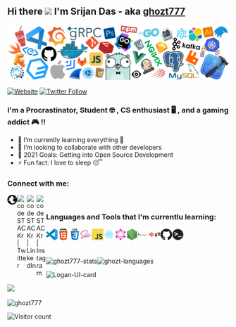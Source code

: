 ## Hi there <img src="https://github.com/TheDudeThatCode/TheDudeThatCode/blob/master/Assets/Hi.gif" width="29px">  I'm Srijan Das - aka [ghozt777][website]

<img src="./github-background.png" alt="background" />

[![Website](https://img.shields.io/website?down_message=offline&label=ghozt&up_color=%238B5CF6&up_message=online&url=https%3A%2F%2Fghozt.netlify.app%2F)](https://ghozt.netlify.app/)
[![Twitter Follow](https://img.shields.io/twitter/url?label=ghozt&logoColor=%231F2937&style=social&url=https%3A%2F%2Ftwitter.com%2Fghozt60510632)](https://twitter.com/ghozt60510632)

### I'm a Procrastinator, Student 🤓  , CS enthusiast 🖥️  , and a gaming addict 🎮 !!

- 🌱 I’m currently learning everything 🤣
- 🤝 I’m looking to collaborate with other developers
- 🥅 2021 Goals: Getting into Open Source Development
- ⚡ Fun fact: I love to sleep 😴 

### Connect with me:

[<img align="left" alt="ghozt.netlify.app" width="22px" src="https://raw.githubusercontent.com/iconic/open-iconic/master/svg/globe.svg" />][website]

[<img align="left" alt="codeSTACKr | Twitter" width="22px" src="https://cdn.jsdelivr.net/npm/simple-icons@v3/icons/twitter.svg" />][twitter]

[<img align="left" alt="codeSTACKr | LinkedIn" width="22px" src="https://cdn.jsdelivr.net/npm/simple-icons@v3/icons/linkedin.svg" />][linkedin]

[<img align="left" alt="codeSTACKr | Instagram" width="22px" src="https://cdn.jsdelivr.net/npm/simple-icons@v3/icons/instagram.svg" />][instagram]

<br />

### Languages and Tools that I'm currentlu learning:

<img align="left" alt="Visual Studio Code" width="26px" src="https://raw.githubusercontent.com/github/explore/80688e429a7d4ef2fca1e82350fe8e3517d3494d/topics/visual-studio-code/visual-studio-code.png" />
<img align="left" alt="HTML5" width="26px" src="https://raw.githubusercontent.com/github/explore/80688e429a7d4ef2fca1e82350fe8e3517d3494d/topics/html/html.png" />
<img align="left" alt="CSS3" width="26px" src="https://raw.githubusercontent.com/github/explore/80688e429a7d4ef2fca1e82350fe8e3517d3494d/topics/css/css.png" />
<img align="left" alt="Sass" width="26px" src="https://raw.githubusercontent.com/github/explore/80688e429a7d4ef2fca1e82350fe8e3517d3494d/topics/sass/sass.png" />
<img align="left" alt="JavaScript" width="26px" src="https://raw.githubusercontent.com/github/explore/80688e429a7d4ef2fca1e82350fe8e3517d3494d/topics/javascript/javascript.png" />
<img align="left" alt="React" width="26px" src="https://raw.githubusercontent.com/github/explore/80688e429a7d4ef2fca1e82350fe8e3517d3494d/topics/react/react.png" />
<img align="left" alt="GraphQL" width="26px" src="https://raw.githubusercontent.com/github/explore/80688e429a7d4ef2fca1e82350fe8e3517d3494d/topics/graphql/graphql.png" />
<img align="left" alt="Node.js" width="26px" src="https://raw.githubusercontent.com/github/explore/80688e429a7d4ef2fca1e82350fe8e3517d3494d/topics/nodejs/nodejs.png" />
<img align="left" alt="MongoDB" width="26px" src="https://raw.githubusercontent.com/github/explore/80688e429a7d4ef2fca1e82350fe8e3517d3494d/topics/mongodb/mongodb.png" />
<img align="left" alt="Git" width="26px" src="https://raw.githubusercontent.com/github/explore/80688e429a7d4ef2fca1e82350fe8e3517d3494d/topics/git/git.png" />
<img align="left" alt="GitHub" width="26px" src="https://raw.githubusercontent.com/github/explore/78df643247d429f6cc873026c0622819ad797942/topics/github/github.png" />
<img align="left" alt="Terminal" width="26px" src="https://raw.githubusercontent.com/github/explore/80688e429a7d4ef2fca1e82350fe8e3517d3494d/topics/terminal/terminal.png" />

<br />
<br />
<br />





<p><img align="left" src="https://github-readme-stats.vercel.app/api?username=ghozt777&show_icons=true&theme=midnight-purple" alt="ghozt777-stats"/>
<img src="https://github-readme-stats.vercel.app/api/top-langs/?username=ghozt777&show_icons=true&theme=midnight-purple" alt="ghozt-languages" />
</p>
<p><img src="https://github-readme-stats.vercel.app/api/pin/?username=ghozt777&repo=Logan-UI&show_icons=true&theme=midnight-purple"  alt="Logan-UI-card" /></p>

<p><img src="https://github-readme-stats.vercel.app/api/wakatime?username=ghozt777&show_icons=true&theme=midnight-purple" /></p>





<p><img src="https://github-readme-streak-stats.herokuapp.com/?user=ghozt777&theme=dark" alt="ghozt777" />
</p>

![Visitor count](https://shields-io-visitor-counter.herokuapp.com/badge?page=ghozt777&label=visitors&labelColor=000000&logo=GitHub&logoColor=FFFFFF&color=1D70B8&style=for-the-badge)
 



[website]: https://ghozt.netlify.app/
[twitter]: https://twitter.com/ghozt60510632
[instagram]: https://www.instagram.com/dontsleeponcustard/
[linkedin]: https://www.linkedin.com/in/srijandas7/
